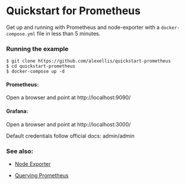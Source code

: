 # Quickstart for Prometheus

Get up and running with Prometheus and node-exporter with a `docker-compose.yml` file in less than 5 minutes.

### Running the example

```
$ git clone https://github.com/alexellis/quickstart-prometheus
$ cd quickstart-prometheus
$ docker-compose up -d
```
#### Prometheus:

Open a browser and point at http://localhost:9090/

#### Grafana:

Open a browser and point at http://localhost:3000/

Default credentials follow official docs: admin/admin

### See also:

* [Node Exporter](https://github.com/prometheus/node_exporter)

* [Querying Prometheus](https://prometheus.io/docs/querying/basics/)

